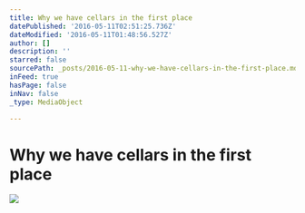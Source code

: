 ```yaml
---
title: Why we have cellars in the first place
datePublished: '2016-05-11T02:51:25.736Z'
dateModified: '2016-05-11T01:48:56.527Z'
author: []
description: ''
starred: false
sourcePath: _posts/2016-05-11-why-we-have-cellars-in-the-first-place.md
inFeed: true
hasPage: false
inNav: false
_type: MediaObject

---
```

# Why we have cellars in the first place
![](https://the-grid-user-content.s3-us-west-2.amazonaws.com/9475923d-4054-4bcd-bcd3-a7a95c8a99f7.jpg)